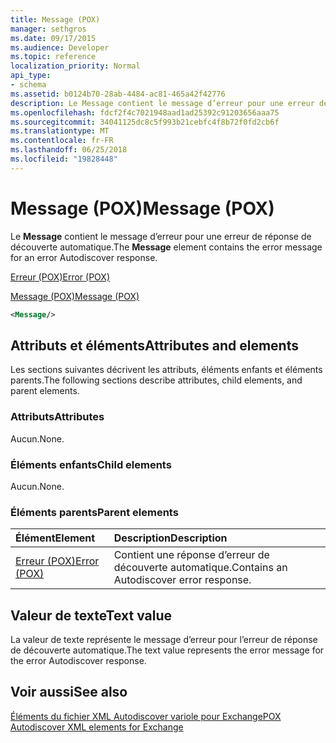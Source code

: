 ```yaml
---
title: Message (POX)
manager: sethgros
ms.date: 09/17/2015
ms.audience: Developer
ms.topic: reference
localization_priority: Normal
api_type:
- schema
ms.assetid: b0124b70-28ab-4484-ac81-465a42f42776
description: Le Message contient le message d’erreur pour une erreur de réponse de découverte automatique.
ms.openlocfilehash: fdcf2f4c7021948aad1ad25392c91203656aaa75
ms.sourcegitcommit: 34041125dc8c5f993b21cebfc4f8b72f0fd2cb6f
ms.translationtype: MT
ms.contentlocale: fr-FR
ms.lasthandoff: 06/25/2018
ms.locfileid: "19828448"
---
```

# <a name="message-pox"></a><span data-ttu-id="ad071-103">Message (POX)</span><span class="sxs-lookup"><span data-stu-id="ad071-103">Message (POX)</span></span>

<span data-ttu-id="ad071-104">Le **Message** contient le message d’erreur pour une erreur de réponse de découverte automatique.</span><span class="sxs-lookup"><span data-stu-id="ad071-104">The **Message** element contains the error message for an error Autodiscover response.</span></span> 
  
[<span data-ttu-id="ad071-105">Erreur (POX)</span><span class="sxs-lookup"><span data-stu-id="ad071-105">Error (POX)</span></span>](error-pox.md)
  
[<span data-ttu-id="ad071-106">Message (POX)</span><span class="sxs-lookup"><span data-stu-id="ad071-106">Message (POX)</span></span>](message-pox.md)
  
```xml
<Message/>
```

## <a name="attributes-and-elements"></a><span data-ttu-id="ad071-107">Attributs et éléments</span><span class="sxs-lookup"><span data-stu-id="ad071-107">Attributes and elements</span></span>

<span data-ttu-id="ad071-108">Les sections suivantes décrivent les attributs, éléments enfants et éléments parents.</span><span class="sxs-lookup"><span data-stu-id="ad071-108">The following sections describe attributes, child elements, and parent elements.</span></span>
  
### <a name="attributes"></a><span data-ttu-id="ad071-109">Attributs</span><span class="sxs-lookup"><span data-stu-id="ad071-109">Attributes</span></span>

<span data-ttu-id="ad071-110">Aucun.</span><span class="sxs-lookup"><span data-stu-id="ad071-110">None.</span></span>
  
### <a name="child-elements"></a><span data-ttu-id="ad071-111">Éléments enfants</span><span class="sxs-lookup"><span data-stu-id="ad071-111">Child elements</span></span>

<span data-ttu-id="ad071-112">Aucun.</span><span class="sxs-lookup"><span data-stu-id="ad071-112">None.</span></span>
  
### <a name="parent-elements"></a><span data-ttu-id="ad071-113">Éléments parents</span><span class="sxs-lookup"><span data-stu-id="ad071-113">Parent elements</span></span>

|<span data-ttu-id="ad071-114">**Élément**</span><span class="sxs-lookup"><span data-stu-id="ad071-114">**Element**</span></span>|<span data-ttu-id="ad071-115">**Description**</span><span class="sxs-lookup"><span data-stu-id="ad071-115">**Description**</span></span>|
|:-----|:-----|
|[<span data-ttu-id="ad071-116">Erreur (POX)</span><span class="sxs-lookup"><span data-stu-id="ad071-116">Error (POX)</span></span>](error-pox.md) <br/> |<span data-ttu-id="ad071-117">Contient une réponse d’erreur de découverte automatique.</span><span class="sxs-lookup"><span data-stu-id="ad071-117">Contains an Autodiscover error response.</span></span>  <br/> |
   
## <a name="text-value"></a><span data-ttu-id="ad071-118">Valeur de texte</span><span class="sxs-lookup"><span data-stu-id="ad071-118">Text value</span></span>

<span data-ttu-id="ad071-119">La valeur de texte représente le message d’erreur pour l’erreur de réponse de découverte automatique.</span><span class="sxs-lookup"><span data-stu-id="ad071-119">The text value represents the error message for the error Autodiscover response.</span></span>
  
## <a name="see-also"></a><span data-ttu-id="ad071-120">Voir aussi</span><span class="sxs-lookup"><span data-stu-id="ad071-120">See also</span></span>



[<span data-ttu-id="ad071-121">Éléments du fichier XML Autodiscover variole pour Exchange</span><span class="sxs-lookup"><span data-stu-id="ad071-121">POX Autodiscover XML elements for Exchange</span></span>](pox-autodiscover-xml-elements-for-exchange.md)

